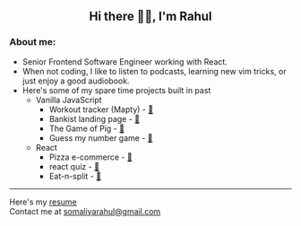 <h2 align="center">
  Hi there 👋🏻, I'm Rahul
</h2>

### About me:
- Senior Frontend Software Engineer working with React.
- When not coding, I like to listen to podcasts, learning new vim tricks, or just enjoy a good audiobook.
- Here's some of my spare time projects built in past
  - Vanilla JavaScript
    - Workout tracker (Mapty) - [🔗](https://rahulsomaliya-workout-tracker-mapty.vercel.app/)
    - Bankist landing page - [🔗](https://rahulsomaliya-banking-landing-page.vercel.app/)
    - The Game of Pig - [🔗](https://rahulsomaliya-the-game-of-pig.vercel.app/)
    - Guess my number game - [🔗](https://rahulsomaliya-guess-my-number.vercel.app/)
  - React
    - Pizza e-commerce - [🔗](https://rahulsomaliya-react-fast-pizza-app.vercel.app/)
    - react quiz - [🔗](https://rahulsomaliya-react-quizapp.vercel.app/)
    - Eat-n-split - [🔗](https://rahulsomaliya-react-eat-n-split.vercel.app/)
<!--    - Usepopcorn ( [Source](https://github.com/RahulSomaliya/react-usepopcorn) | [site](https://react-use-popcorn.vercel.app/) ) -->

<hr/>

Here's my [resume](https://drive.google.com/file/d/1akYW_u551_9UJTlPe4-D9aBBB4_vAGEF/view?usp=sharing)
<br>
Contact me at [somaliyarahul@gmail.com](https://mail.google.com/mail/?view=cm&fs=1&to=somaliyarahul%40gmail.com)

